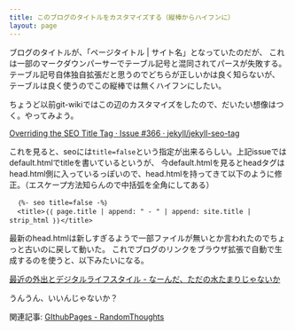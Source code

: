 ```yaml
---
title: このブログのタイトルをカスタマイズする（縦棒からハイフンに）
layout: page
---
```

ブログのタイトルが、「ページタイトル | サイト名」となっていたのだが、
これは一部のマークダウンパーサーでテーブル記号と混同されてパースが失敗する。
テーブル記号自体独自拡張だと思うのでどちらが正しいかは良く知らないが、
テーブルは良く使うのでこの縦棒では無くハイフンにしたい。

ちょうど以前git-wikiではこの辺のカスタマイズをしたので、だいたい想像はつく。やってみよう。

[Overriding the SEO Title Tag · Issue #366 · jekyll/jekyll-seo-tag](https://github.com/jekyll/jekyll-seo-tag/issues/366)

これを見ると、seoには`title=false`という指定が出来るらしい。上記issueではdefault.htmlでtitleを書いているというが、
今default.htmlを見るとheadタグはhead.html側に入っているっぽいので、head.htmlを持ってきて以下のように修正。（エスケープ方法知らんので中括弧を全角にしてある）

```
  ｛%- seo title=false -%｝
  <title>｛｛ page.title | append: " - " | append: site.title | strip_html ｝｝</title>
```

最新のhead.htmlは新しすぎるようで一部ファイルが無いとか言われたのでちょっと古いのに戻して動いた。
これでブログのリンクをブラウザ拡張で自動で生成するのを使うと、以下みたいになる。

[最近の外出とデジタルライフスタイル - なーんだ、ただの水たまりじゃないか](https://karino2.github.io/2021/10/25/digital_lifestyle_thesedays.html)

うんうん、いいんじゃないか？

関連記事: [GIthubPages - RandomThoughts](https://karino2.github.io/RandomThoughts/GIthubPages)